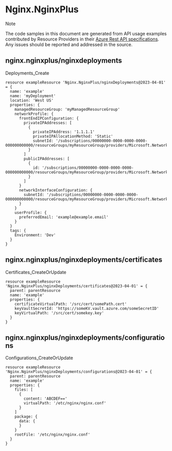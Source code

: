 # Nginx.NginxPlus
  
> [!NOTE]
> The code samples in this document are generated from API usage examples contributed by Resource Providers in their [Azure Rest API specifications](https://github.com/Azure/azure-rest-api-specs). Any issues should be reported and addressed in the source.


## nginx.nginxplus/nginxdeployments

Deployments_Create
```bicep
resource exampleResource 'Nginx.NginxPlus/nginxDeployments@2023-04-01' = {
  name: 'example'
  name: 'myDeployment'
  location: 'West US'
  properties: {
    managedResourceGroup: 'myManagedResourceGroup'
    networkProfile: {
      frontEndIPConfiguration: {
        privateIPAddresses: [
          {
            privateIPAddress: '1.1.1.1'
            privateIPAllocationMethod: 'Static'
            subnetId: '/subscriptions/00000000-0000-0000-0000-000000000000/resourceGroups/myResourceGroup/providers/Microsoft.Network/virtualNetworks/myVnet/subnets/mySubnet'
          }
        ]
        publicIPAddresses: [
          {
            id: '/subscriptions/00000000-0000-0000-0000-000000000000/resourceGroups/myResourceGroup/providers/Microsoft.Network/publicIPAddresses/myPublicIPAddress'
          }
        ]
      }
      networkInterfaceConfiguration: {
        subnetId: '/subscriptions/00000000-0000-0000-0000-000000000000/resourceGroups/myResourceGroup/providers/Microsoft.Network/virtualNetworks/myVnet/subnets/mySubnet'
      }
    }
    userProfile: {
      preferredEmail: 'example@example.email'
    }
  }
  tags: {
    Environment: 'Dev'
  }
}
```

## nginx.nginxplus/nginxdeployments/certificates

Certificates_CreateOrUpdate
```bicep
resource exampleResource 'Nginx.NginxPlus/nginxDeployments/certificates@2023-04-01' = {
  parent: parentResource 
  name: 'example'
  properties: {
    certificateVirtualPath: '/src/cert/somePath.cert'
    keyVaultSecretId: 'https://someKV.vault.azure.com/someSecretID'
    keyVirtualPath: '/src/cert/somekey.key'
  }
}
```

## nginx.nginxplus/nginxdeployments/configurations

Configurations_CreateOrUpdate
```bicep
resource exampleResource 'Nginx.NginxPlus/nginxDeployments/configurations@2023-04-01' = {
  parent: parentResource 
  name: 'example'
  properties: {
    files: [
      {
        content: 'ABCDEF=='
        virtualPath: '/etc/nginx/nginx.conf'
      }
    ]
    package: {
      data: {
      }
    }
    rootFile: '/etc/nginx/nginx.conf'
  }
}
```
